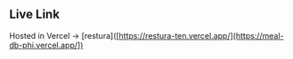 ## Live Link
Hosted in Vercel -> [restura]([https://restura-ten.vercel.app/](https://meal-db-phi.vercel.app/])
